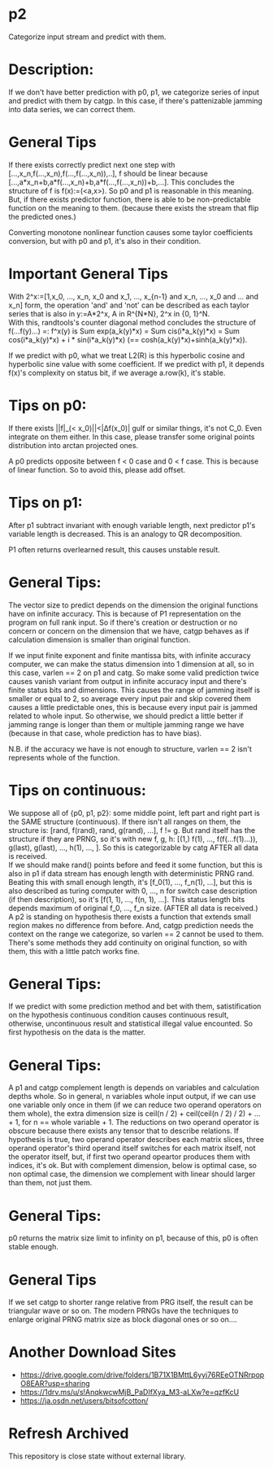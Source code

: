 # p2
Categorize input stream and predict with them.

# Description:
If we don't have better prediction with p0, p1, we categorize series of input and predict with them by catgp.
In this case, if there's pattenizable jamming into data series, we can correct them.

# General Tips
If there exists correctly predict next one step with \[...,x_n,f(...,x_n),f(...,f(...,x_n)),..\], f should be linear because \[...,a\*x_n+b,a\*f(...,x_n)+b,a\*f(...,f(...,x_n))+b,...\]. This concludes the structure of f is f(x):=(\<a,x\>). So p0 and p1 is reasonable in this meaning. But, if there exists predictor function, there is able to be non-predictable function on the meaning to them. (because there exists the stream that flip the predicted ones.)

Converting monotone nonlinear function causes some taylor coefficients conversion, but with p0 and p1, it's also in their condition.

# Important General Tips
With 2^x:=\[1,x_0, ..., x_n, x_0 and x_1, ..., x_{n-1} and x_n, ..., x_0 and ... and x_n\] form, the operation 'and' and 'not' can be described as each taylor series that is also in y:=A\*2^x, A in R^{N\*N}, 2^x in {0, 1}^N.  
With this, randtools's counter diagonal method concludes the structure of f(...f(y)...) =: f^x(y) is Sum exp(a_k(y)\*x) = Sum cis(i\*a_k(y)\*x) = Sum cos(i\*a_k(y)\*x) + i \* sin(i\*a_k(y)\*x) (== cosh(a_k(y)\*x)+sinh(a_k(y)\*x)).

If we predict with p0, what we treat L2(R) is this hyperbolic cosine and hyperbolic sine value with some coefficient.
If we predict with p1, it depends f(x)'s complexity on status bit, if we average a.row(k), it's stable.

# Tips on p0:
If there exists ||f|\_(&lt; x_0)||&lt;|&Delta;f(x_0)| gulf or similar things, it's not C_0. Even integrate on them either. In this case, please transfer some original points distribution into arctan projected ones.

A p0 predicts opposite between f < 0 case and 0 < f case. This is because of linear function. So to avoid this, please add offset.

# Tips on p1:
After p1 subtract invariant with enough variable length, next predictor p1's variable length is decreased.
This is an analogy to QR decomposition.

P1 often returns overlearned result, this causes unstable result.

# General Tips:
The vector size to predict depends on the dimension the original functions have on infinite accuracy. This is because of P1 representation on the program on full rank input. So if there's creation or destruction or no concern or concern on the dimension that we have, catgp behaves as if calculation dimension is smaller than original function.

If we input finite exponent and finite mantissa bits, with infinite accuracy computer, we can make the status dimension into 1 dimension at all, so in this case, varlen == 2 on p1 and catg. So make some valid prediction twice causes vanish variant from output in infinite accuracy input and there's finite status bits and dimensions. This causes the range of jamming itself is smaller or equal to 2, so average every input pair and skip covered them causes a little predictable ones, this is because every input pair is jammed related to whole input. So otherwise, we should predict a little better if jamming range is longer than them or multiple jamming range we have (because in that case, whole prediction has to have bias).

N.B. if the accuracy we have is not enough to structure, varlen == 2 isn't represents whole of the function.

# Tips on continuous:
We suppose all of {p0, p1, p2}: some middle point, left part and right part is the SAME structure (continuous). If there isn't all ranges on them, the structure is: \[rand, f(rand), rand, g(rand), ...\], f != g. But rand itself has the structure if they are PRNG, so it's with new f, g, h: \[(1,) f(1), ..., f(f(...f(1)...)), g(last), g(last), ..., h(1), ..., \]. So this is categorizable by catg AFTER all data is received.  
If we should make rand() points before and feed it some function, but this is also in p1 if data stream has enough length with deterministic PRNG rand.  
Beating this with small enough length, it's \[f_0(1), ..., f_n(1), ...\], but this is also described as turing computer with 0, ..., n for switch case description (if then description), so it's \[f(1, 1), ..., f(n, 1), ...\]. This status length bits depends maximum of original f_0, ..., f_n size. (AFTER all data is received.)  
A p2 is standing on hypothesis there exists a function that extends small region makes no difference from before. And, catgp prediction needs the context on the range we categorize, so varlen == 2 cannot be used to them.
There's some methods they add continuity on original function, so with them, this with a little patch works fine.

# General Tips:
If we predict with some prediction method and bet with them, satistification on the hypothesis continuous condition causes continuous result,
otherwise, uncontinuous result and statistical illegal value encounted. So first hypothesis on the data is the matter.

# General Tips:
A p1 and catgp complement length is depends on variables and calculation depths whole. So in general, n variables whole input output, if we can use one variable only once in them (if we can reduce two operand operators on them whole), the extra dimension size is ceil(n / 2) + ceil(ceil(n / 2) / 2) + ... + 1, for n == whole variable + 1.
The reductions on two operand operator is obscure because there exists any tensor that to describe relations. If hypothesis is true, two operand operator describes each matrix slices, three operand operator's third operand itself switches for each matrix itself, not the operator itself, but, if first two operand opeartor produces them with indices, it's ok.
But with complement dimension, below is optimal case, so non optimal case, the dimension we complement with linear should larger than them, not just them.

# General Tips:
p0 returns the matrix size limit to infinity on p1, because of this, p0 is often stable enough.

# General Tips
If we set catgp to shorter range relative from PRG itself, the result can be triangular wave or so on. The modern PRNGs have the techniques to enlarge original PRNG matrix size as block diagonal ones or so on....

# Another Download Sites
* https://drive.google.com/drive/folders/1B71X1BMttL6yyi76REeOTNRrpopO8EAR?usp=sharing
* https://1drv.ms/u/s!AnqkwcwMjB_PaDIfXya_M3-aLXw?e=qzfKcU
* https://ja.osdn.net/users/bitsofcotton/

# Refresh Archived
This repository is close state without external library.
